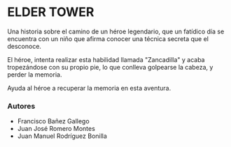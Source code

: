 # ELDER TOWER
Una historia sobre el camino de un héroe legendario, que un fatídico día se encuentra con un niño que afirma conocer una técnica secreta que el desconoce.

El héroe, intenta realizar esta habilidad llamada "Zancadilla" y acaba tropezándose con su propio pie, lo que conlleva golpearse la cabeza, y perder la memoria.

Ayuda al héroe a recuperar la memoria en esta aventura.

### Autores
- Francisco Bañez Gallego
- Juan José Romero Montes
- Juan Manuel Rodríguez Bonilla

